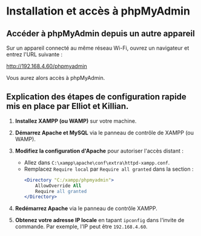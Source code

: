 # Installation et accès à phpMyAdmin

## Accéder à phpMyAdmin depuis un autre appareil

Sur un appareil connecté au même réseau Wi-Fi, ouvrez un navigateur et entrez l'URL suivante :

http://192.168.4.60/phpmyadmin

Vous aurez alors accès à phpMyAdmin.

## Explication des étapes de configuration rapide mis en place par Elliot et Killian.

1. **Installez XAMPP (ou WAMP)** sur votre machine.
2. **Démarrez Apache et MySQL** via le panneau de contrôle de XAMPP (ou WAMP).
3. **Modifiez la configuration d'Apache** pour autoriser l'accès distant :
   - Allez dans `C:\xampp\apache\conf\extra\httpd-xampp.conf`.
   - Remplacez `Require local` par `Require all granted` dans la section :
     ```apache
     <Directory "C:/xampp/phpmyadmin">
         AllowOverride All
         Require all granted
     </Directory>
     ```
4. **Redémarrez Apache** via le panneau de contrôle XAMPP.

5. **Obtenez votre adresse IP locale** en tapant `ipconfig` dans l'invite de commande. Par exemple, l'IP peut être `192.168.4.60`.


